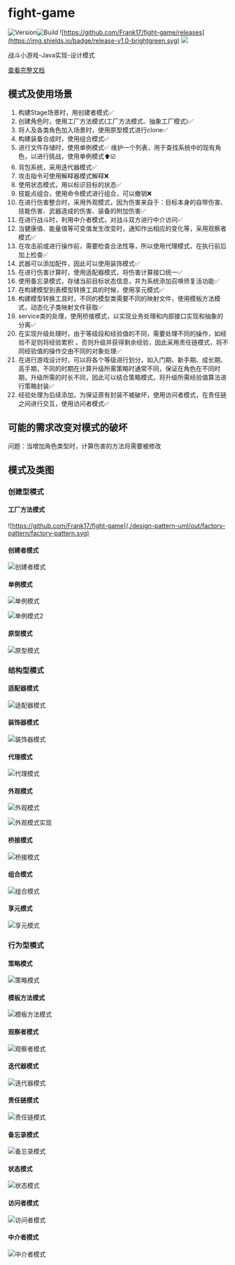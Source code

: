 # fight-game
![Version](https://img.shields.io/badge/version-1.0-brightgreen.svg)![Build](https://img.shields.io/badge/build-passing-brightgreen.svg) ![https://github.com/Frank17/fight-game/releases](https://img.shields.io/badge/release-v1.0-brightgreen.svg) ![](https://img.shields.io/badge/java-^1.5-lightgrey.svg) 

战斗小游戏-Java实现-设计模式

[查看完整文档](http://https://frank17.github.io/fight-game/index.html)

## 模式及使用场景


1. 构建Stage场景时，用创建者模式✅
2. 创建角色时，使用工厂方法模式(工厂方法模式、抽象工厂模式)✅
3. 将人及各类角色加入场景时，使用原型模式进行clone✅
4. 构建装备合成时，使用组合模式✅
5. 进行文件存储时，使用单例模式✅
   维护一个列表，用于查找系统中的现有角色，以进行挑战，使用单例模式⬆️☑️
6. 背包系统，采用迭代器模式✅
7. 攻击指令可使用解释器模式解释❌
8. 使用状态模式，用以标识目标的状态✅
9. 技能点组合，使用命令模式进行组合，可以撤销❌
10. 在进行伤害整合时，采用外观模式，因为伤害来自于：目标本身的自带伤害、技能伤害、武器造成的伤害、装备的附加伤害✅
11. 在进行战斗时，利用中介者模式，对战斗双方进行中介访问✅
12. 当健康值、能量值等可变值发生改变时，通知作出相应的变化等，采用观察者模式✅
13. 在攻击前或进行操作前，需要检查合法性等，所以使用代理模式，在执行前后加上检查✅
14. 武器可以添加配件，因此可以使用装饰模式✅
15. 在进行伤害计算时，使用适配器模式，将伤害计算接口统一✅
16. 使用备忘录模式，存储当前目标状态信息，并为系统添加召唤师复活功能✅
17. 在构建模型到表模型转换工具的时候，使用享元模式✅
18. 构建模型转换工具时，不同的模型类需要不同的映射文件，使用模板方法模式，动态化子类映射文件获取✅
19. service类的处理，使用桥接模式，以实现业务处理和内部接口实现和抽象的分离✅
20. 在实现升级处理时，由于等级段和经验值的不同，需要处理不同的操作，如经验不足则将经验累积 ，否则升级并获得剩余经验，因此采用责任链模式，将不同经验值的操作交由不同的对象处理✅
21. 在进行游戏设计时，可以将各个等级进行划分，如入门期、新手期、成长期、高手期，不同的时期在计算升级所需策略时通常不同，保证在角色在不同时期，升级所需的时长不同，因此可以结合策略模式，将升级所需经验值算法进行策略封装✅
22. 经验处理为后续添加，为保证原有封装不被破坏，使用访问者模式，在责任链之间进行交互，使用访问者模式✅



## 可能的需求改变对模式的破坏

问题：当增加角色类型时，计算伤害的方法将需要被修改

## 模式及类图

### 创建型模式

#### 工厂方法模式

![https://github.com/Frank17/fight-game](./design-pattern-uml/out/factory-pattern/factory-pattern.svg)

#### 创建者模式

![创建者模式](./design-pattern-uml/out/builder-pattern/builder-pattern.svg)

#### 单例模式

![单例模式](./design-pattern-uml/out/singleton-pattern/singleton-pattern-config-file.svg)

![单例模式2](./design-pattern-uml/out/singleton-pattern/singleton-pattern-online-commander.svg)

#### 原型模式

![原型模式](./design-pattern-uml/out/prototype-pattern/prototype-pattern.svg)

### 结构型模式

####  适配器模式

![适配器模式](./design-pattern-uml/out/adapter-pattern/adapter-pattern.svg)

#### 装饰器模式

![装饰器模式](./design-pattern-uml/out/decorator-pattern/decorator-pattern.svg)

#### 代理模式

![代理模式](./design-pattern-uml/out/proxy-pattern/proxy-pattern.svg)

#### 外观模式

![外观模式](./design-pattern-uml/out/facade-pattern/facade-pattern.svg)

![外观模式实现](./design-pattern-uml/out/facade-pattern/facade-pattern-realization.svg)

#### 桥接模式

![桥接模式](./design-pattern-uml/out/bridge-pattern/bridge-pattern.svg)

#### 组合模式

![组合模式](./design-pattern-uml/out/composite-pattern/composite-pattern.svg)

#### 享元模式

![享元模式](./design-pattern-uml/out/flyweight-pattern/flyweight-pattern.svg)

### 行为型模式

#### 策略模式

![策略模式](./design-pattern-uml/out/strategy-pattern/strategy-pattern.svg)

#### 模板方法模式

![模板方法模式](./design-pattern-uml/out/template-method-pattern/template-method-pattern.svg)

#### 观察者模式

![观察者模式](./design-pattern-uml/out/observer-pattern/observer-pattern.svg)

#### 迭代器模式

![迭代器模式](./design-pattern-uml/out/iterator-pattern/iterator-pattern.svg)

#### 责任链模式

![责任链模式](./design-pattern-uml/out/chain-of-responsibility-pattern/chain-of-responsibility-pattern.svg)

#### 备忘录模式

![备忘录模式](./design-pattern-uml/out/memento-pattern/memento-pattern.svg)

#### 状态模式

![状态模式](./design-pattern-uml/out/state-pattern/state-pattern.svg)

#### 访问者模式

![访问者模式](./design-pattern-uml/out/visitor-pattern/visitor-pattern.svg)

#### 中介者模式

![中介者模式](./design-pattern-uml/out/mediator-pattern/mediator-pattern.svg)









